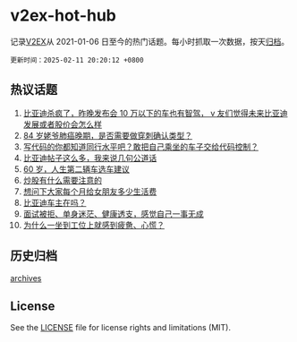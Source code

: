 # v2ex-hot-hub

 记录[V2EX](https://www.v2ex.com/)从 2021-01-06 日至今的热门话题。每小时抓取一次数据，按天[归档](archives)。

`更新时间：2025-02-11 20:20:12 +0800`

## 热议话题

1. [比亚迪杀疯了，昨晚发布会 10 万以下的车也有智驾， v 友们觉得未来比亚迪发展或者股价会怎么样](https://www.v2ex.com/t/1110498)
1. [84 岁姥爷肺癌晚期，是否需要做穿刺确认类型？](https://www.v2ex.com/t/1110493)
1. [写代码的你都知道同行水平吧？敢把自己乘坐的车子交给代码控制？](https://www.v2ex.com/t/1110518)
1. [比亚迪帖子这么多，我来说几句公道话](https://www.v2ex.com/t/1110627)
1. [60 岁，人生第二辆车选车建议](https://www.v2ex.com/t/1110494)
1. [炒股有什么需要注意的](https://www.v2ex.com/t/1110500)
1. [想问下大家每个月给女朋友多少生活费](https://www.v2ex.com/t/1110706)
1. [比亚迪车主在吗？](https://www.v2ex.com/t/1110503)
1. [面试被拒、单身迷茫、健康透支，感觉自己一事无成](https://www.v2ex.com/t/1110479)
1. [为什么一坐到工位上就感到疲惫、心慌？](https://www.v2ex.com/t/1110489)

## 历史归档

[archives](archives)

## License

See the [LICENSE](LICENSE) file for license rights and limitations (MIT).
